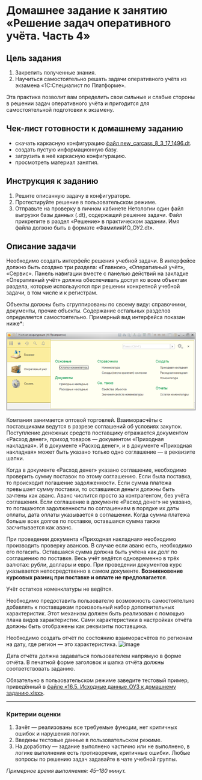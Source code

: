 # Домашнее задание к занятию «Решение задач оперативного учёта. Часть 4»

## Цель задания

1. Закрепить полученные знания.
2. Научиться самостоятельно решать задачи оперативного учёта из экзамена «1С:Специалист по Платформе».

Эта практика позволит вам определить свои сильные и слабые стороны в решении задач оперативного учёта и пригодится для самостоятельной подготовки к экзамену.

## Чек-лист готовности к домашнему заданию

- скачать каркасную конфигурацию [файл new_carcass_8_3_17_1496.dt](https://github.com/ObzhigalovSV/Netology_OperationalAccounting/blob/main/new_carcass_8_3_17_1496.dt).
- создать пустую информационную базу.
- загрузить в неё каркасную конфигурацию.
- просмотреть материал занятия.

## Инструкция к заданию

1. Решите описанную задачу в конфигураторе.
2. Протестируйте решение в пользовательском режиме.
3. Отправьте на проверку в личном кабинете Нетологии один файл выгрузки базы данных (.dt), содержащий решение задачи. Файл прикрепите в раздел «Решение» в практическом задании. Имя файла должно быть в формате «ФамилияИО_ОУ2.dt».

## Описание задачи

Необходимо создать интерфейс решения учебной задачи. В интерфейсе должно быть создано три раздела: «Главное», «Оперативный учёт», «Сервис». Панель навигации вместе с панелью действий на закладке «Оперативный учёт» должна обеспечивать доступ ко всем объектам раздела, которые используются при решении конкретной учебной задачи, в том числе и к регистрам.

Объекты должны быть сгруппированы по своему виду: справочники, документы, прочие объекты. Содержание остальных разделов определяется самостоятельно.
Примерный вид интерфейса показан ниже*:

![Рисунок_ОУ1_1](https://github.com/ObzhigalovSV/Netology_OperationalAccounting/blob/main/Menu.png)

Компания занимается оптовой торговлей. Взаиморасчёты с поставщиками ведутся в разрезе соглашений об условиях закупок. Поступление денежных средств поставщику отражается документом «Расход денег», приход товаров — документом «Приходная накладная». И в документе «Расход денег», и в документе «Приходная накладная» может быть указано только одно соглашение — в реквизите шапки.

Когда в документе «Расход денег» указано соглашение, необходимо проверить сумму поставок по этому соглашению. Если была поставка, то происходит погашение задолженности. Если сумма платежа превышает сумму поставки, то оставшиеся деньги должны быть зачтены как аванс. Аванс числится просто за контрагентом, без учёта соглашения. Если соглашение в документе «Расход денег» не указано, то погашаются задолженности по соглашениям в порядке их даты оплаты, дата оплаты указывается в соглашении. Когда сумма платежа больше всех долгов по поставке, оставшаяся сумма также засчитывается как аванс.

При проведении документа «Приходная накладная» необходимо производить проверку авансов. В случае если аванс есть, необходимо его погасить. Оставшаяся сумма должна быть учтена как долг по соглашению по поставке.
Весь учёт ведётся одновременно в трёх валютах: рубли, доллары и евро. При проведении документов курс указывается непосредственно в самом документе. **Возникновение курсовых разниц при поставке и оплате не предполагается**.

Учёт остатков номенклатуры не ведётся.

Необходимо предоставить пользователю возможность самостоятельно добавлять к поставщикам произвольный набор дополнительных характеристик. Этот механизм должен быть реализован с помощью плана видов характеристик. Сами характеристики в настройках отчёта должны быть отображены как реквизиты поставщика.

Необходимо создать отчёт по состоянию взаиморасчётов по регионам на дату, где регион — это характеристика.
![image](https://github.com/netology-code/onec-mid-homeworks/assets/44517817/3f87eed8-be9a-444c-b4c3-310a73755250)

Дата отчёта должна задаваться пользователем напрямую в форме отчёта. В печатной форме заголовок и шапка отчёта должны соответствовать заданию.

Обязательно в пользовательском режиме заведите тестовый пример, приведённый в [файле «16.5. Исходные данные_ОУ3 к домашнему заданию.xlsx»](https://github.com/ObzhigalovSV/Netology_OperationalAccounting/blob/main/16.5_%D0%98%D1%81%D1%85%D0%BE%D0%B4%D0%BD%D1%8B%D0%B5_%D0%B4%D0%B0%D0%BD%D0%BD%D1%8B%D0%B5_%D0%9E%D0%A33_%D0%BA_%D0%B4%D0%BE%D0%BC%D0%B0%D1%88%D0%BD%D0%B5%D0%BC%D1%83_%D0%B7%D0%B0%D0%B4%D0%B0%D0%BD%D0%B8%D1%8E.xlsx).

------

### Критерии оценки 

1. Зачёт — реализованы все требуемые функции, нет критичных ошибок и нарушения логики. 
2. Введены тестовые данные в пользовательском режиме.
3. На доработку — задание выполнено частично или не выполнено, в логике выполнения есть противоречия, критичные ошибки.
Любые вопросы по решению задач задавайте в чате учебной группы.

*Примерное время выполнения: 45–180 минут.*

